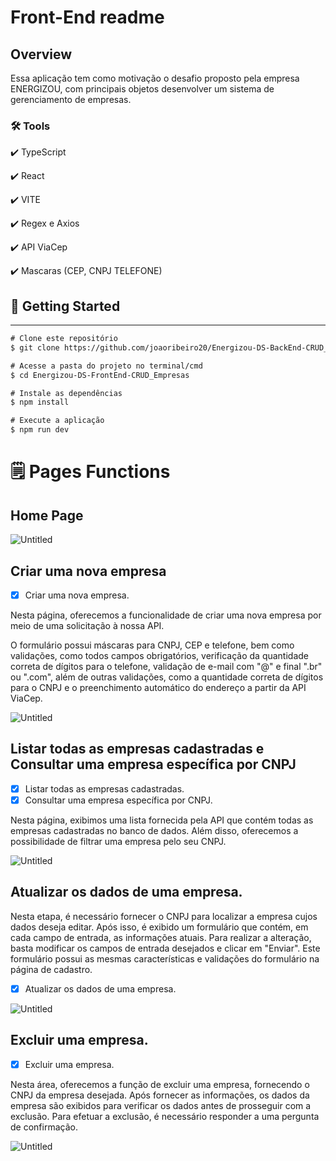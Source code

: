 # Front-End readme

## Overview

Essa aplicação tem como motivação o desafio proposto pela empresa ENERGIZOU, com principais objetos desenvolver um sistema de gerenciamento de empresas. 

### 🛠 Tools

✔️  TypeScript

✔️  React

✔️  VITE

✔️  Regex e Axios

✔️  API ViaCep

✔️  Mascaras (CEP, CNPJ TELEFONE)

## **🎲 Getting Started**

---

```xml
# Clone este repositório
$ git clone https://github.com/joaoribeiro20/Energizou-DS-BackEnd-CRUD_Empresas.git

# Acesse a pasta do projeto no terminal/cmd
$ cd Energizou-DS-FrontEnd-CRUD_Empresas

# Instale as dependências
$ npm install

# Execute a aplicação 
$ npm run dev

```

# 🗒️ Pages Functions

## Home Page

![Untitled](Front-End%20readme%204750a71f1d50456b9f7326910166f924/Untitled.png)

## Criar uma nova empresa

- [x]  Criar uma nova empresa.

Nesta página, oferecemos a funcionalidade de criar uma nova empresa por meio de uma solicitação à nossa API.

O formulário possui máscaras para CNPJ, CEP e telefone, bem como validações, como todos campos obrigatórios, verificação da quantidade correta de dígitos para o telefone, validação de e-mail com "@" e final ".br" ou ".com", além de outras validações, como a quantidade correta de dígitos para o CNPJ e o preenchimento automático do endereço a partir da API ViaCep.

![Untitled](Front-End%20readme%204750a71f1d50456b9f7326910166f924/Untitled%201.png)

## Listar todas as empresas cadastradas e Consultar uma empresa específica por CNPJ

- [x]  Listar todas as empresas cadastradas.
- [x]  Consultar uma empresa específica por CNPJ.

Nesta página, exibimos uma lista fornecida pela API que contém todas as empresas cadastradas no banco de dados. Além disso, oferecemos a possibilidade de filtrar uma empresa pelo seu CNPJ.

![Untitled](Front-End%20readme%204750a71f1d50456b9f7326910166f924/Untitled%202.png)

## Atualizar os dados de uma empresa.

Nesta etapa, é necessário fornecer o CNPJ para localizar a empresa cujos dados deseja editar. Após isso, é exibido um formulário que contém, em cada campo de entrada, as informações atuais. Para realizar a alteração, basta modificar os campos de entrada desejados e clicar em "Enviar". Este formulário possui as mesmas características e validações do formulário na página de cadastro.

- [x]  Atualizar os dados de uma empresa.

![Untitled](Front-End%20readme%204750a71f1d50456b9f7326910166f924/Untitled%203.png)

## Excluir uma empresa.

- [x]  Excluir uma empresa.

Nesta área, oferecemos a função de excluir uma empresa, fornecendo o CNPJ da empresa desejada. Após fornecer as informações, os dados da empresa são exibidos para verificar os dados antes de prosseguir com a exclusão. Para efetuar a exclusão, é necessário responder a uma pergunta de confirmação.

![Untitled](Front-End%20readme%204750a71f1d50456b9f7326910166f924/Untitled%204.png)
